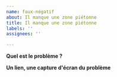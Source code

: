 ```yaml
---
name: faux-négatif
about: Il manque une zone piétonne
title: Il manque une zone piétonne
labels: ''
assignees: ''

---
```


**Quel est le problème ?**


**Un lien, une capture d'écran du problème**
